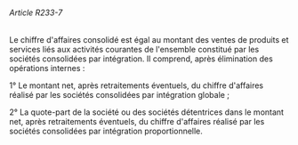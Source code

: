 ###### Article R233-7

Le chiffre d'affaires consolidé est égal au montant des ventes de produits et services liés aux activités courantes de l'ensemble constitué par les sociétés consolidées par intégration. Il comprend, après élimination des opérations internes :

1° Le montant net, après retraitements éventuels, du chiffre d'affaires réalisé par les sociétés consolidées par intégration globale ;

2° La quote-part de la société ou des sociétés détentrices dans le montant net, après retraitements éventuels, du chiffre d'affaires réalisé par les sociétés consolidées par intégration proportionnelle.

